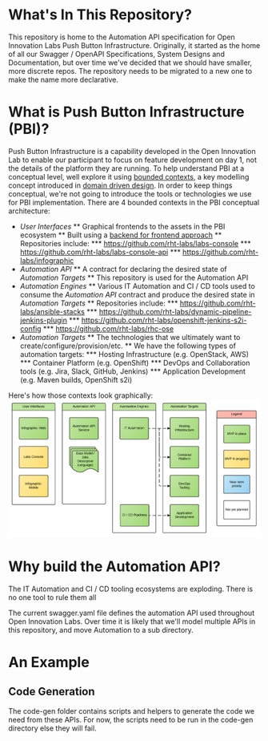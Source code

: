 # What's In This Repository?
This repository is home to the Automation API specification for Open Innovation Labs Push Button Infrastructure. Originally, it started as the home of all our Swagger / OpenAPI Specifications, System Designs and Documentation, but over time we've decided that we should have smaller, more discrete repos. The repository needs to be migrated to a new one to make the name more declarative.

# What is Push Button Infrastructure (PBI)?

Push Button Infrastructure is a capability developed in the Open Innovation Lab to enable our participant to focus on feature development on day 1, not the details of the platform they are running. To help understand PBI at a conceptual level, well explore it using [bounded contexts](http://martinfowler.com/bliki/BoundedContext.html), a key modelling concept introduced in [domain driven design](https://www.amazon.com/Domain-Driven-Design-Tackling-Complexity-Software/dp/0321125215). In order to keep things conceptual, we're not going to introduce the tools or technologies we use for PBI implementation. There are 4 bounded contexts in the PBI conceptual architecture:

* *User Interfaces*
** Graphical frontends to the assets in the PBI ecosystem 
** Built using a [backend for frontend approach](https://www.thoughtworks.com/insights/blog/bff-soundcloud)
** Repositories include:
*** https://github.com/rht-labs/labs-console
*** https://github.com/rht-labs/labs-console-api
*** https://github.com/rht-labs/infographic
* *Automation API*
** A contract for declaring the desired state of *Automation Targets*
** This repository is used for the Automation API
* *Automation Engines*
** Various IT Automation and CI / CD tools used to consume the *Automation API* contract and produce the desired state in *Automation Targets*
** Repositories include:
*** https://github.com/rht-labs/ansible-stacks
*** https://github.com/rht-labs/dynamic-pipeline-jenkins-plugin
*** https://github.com/rht-labs/openshift-jenkins-s2i-config
*** https://github.com/rht-labs/rhc-ose
* *Automation Targets*
** The technologies that we ultimately want to create/configure/provision/etc.
** We have the following types of automation targets:
*** Hosting Infrastructure (e.g. OpenStack, AWS)
*** Container Platform (e.g. OpenShift)
*** DevOps and Collaboration tools (e.g. Jira, Slack, GitHub, Jenkins)
*** Application Development (e.g. Maven builds, OpenShift s2i)

Here's how those contexts look graphically:
![alt text](images/PBI_Conceptual.png "PBI Conceptual Architecture")


# Why build the Automation API?

The IT Automation and CI / CD tooling ecosystems are exploding. There is no one tool to rule them all

The current swagger.yaml file defines the automation API used throughout Open Innovation Labs. Over time it is likely that we'll model multiple APIs in this repository, and move Automation to a sub directory.

# An Example

## Code Generation
The code-gen folder contains scripts and helpers to generate the code we need from these APIs. For now, the scripts need to be run in the code-gen directory else they will fail.